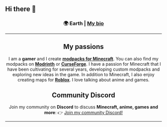## Hi there 👋

<div align="center">

### 🌍 Earth | [My bio](https://zaap.bio/D4vide106 "Info!")

---

## **My passions**
I am a **gamer** and I create **[modpacks for Minecraft](https://www.curseforge.com/members/d4vide106/projects "Modpacks")**. 
You can also find my modpacks on **[Modrinth](https://modrinth.com/user/D4vide106 "Modrinth profile")** or **[CurseForge](https://www.curseforge.com/members/d4vide106 "CurseForge Profile")**.
I have a passion for Minecraft that I have been cultivating for several years, developing custom modpacks and exploring new ideas in the game.
In addition to Minecraft, I also enjoy creating maps for [**Roblox**](https://discord.com/channels/849652563803504700/1251552680350842941).
I love talking about anime and games.

## **Community Discord**
Join my community on **Discord** to discuss **Minecraft, anime, games and more**:
👉 [Join my community Discord!](https://dsc.gg/infinitywonderful "Infinity Wonderful")

---

</div>

